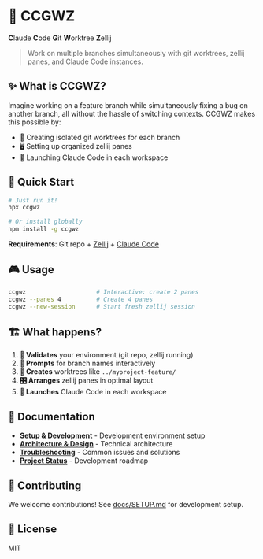 # 🚀 CCGWZ

**C**laude **C**ode **G**it **W**orktree **Z**ellij

> Work on multiple branches simultaneously with git worktrees, zellij panes, and Claude Code instances.

## ✨ What is CCGWZ?

Imagine working on a feature branch while simultaneously fixing a bug on another branch, all without the hassle of switching contexts. CCGWZ makes this possible by:

- 🌿 Creating isolated git worktrees for each branch
- 🖥️ Setting up organized zellij panes 
- 🤖 Launching Claude Code in each workspace

## 🎯 Quick Start

```bash
# Just run it!
npx ccgwz

# Or install globally
npm install -g ccgwz
```

**Requirements**: Git repo + [Zellij](https://zellij.dev/) + [Claude Code](https://claude.ai/code)

## 🎮 Usage

```bash
ccgwz                    # Interactive: create 2 panes
ccgwz --panes 4          # Create 4 panes
ccgwz --new-session      # Start fresh zellij session
```

## 🏗️ What happens?

1. **📍 Validates** your environment (git repo, zellij running)
2. **💬 Prompts** for branch names interactively  
3. **🌳 Creates** worktrees like `../myproject-feature/`
4. **🎛️ Arranges** zellij panes in optimal layout
5. **🚀 Launches** Claude Code in each workspace

## 📖 Documentation

- **[Setup & Development](docs/SETUP.md)** - Development environment setup
- **[Architecture & Design](docs/DESIGN.md)** - Technical architecture
- **[Troubleshooting](docs/TROUBLESHOOTING.md)** - Common issues and solutions
- **[Project Status](docs/TODO.md)** - Development roadmap

## 🤝 Contributing

We welcome contributions! See [docs/SETUP.md](docs/SETUP.md) for development setup.

## 📄 License

MIT